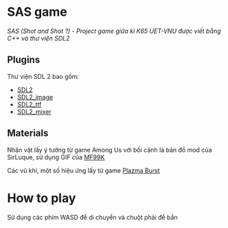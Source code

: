 # SAS game

_SAS (Shot and Shot ?) - Project game giữa kì K65 UET-VNU được viết bằng C++ và thư viện SDL2_

## Plugins
 Thư viện SDL 2 bao gồm:
* [SDL2](https://www.libsdl.org/download-2.0.php)
* [SDL2_image](https://www.libsdl.org/projects/SDL_image/)
* [SDL2_ttf](https://www.libsdl.org/projects/SDL_ttf/) 
* [SDL2_mixer](https://www.libsdl.org/projects/SDL_mixer/)

## Materials
Nhân vật lấy ý tưởng từ game Among Us với bối cảnh là bản đồ mod của SirLuque, sử dụng GIF của [MF99K](https://www.deviantart.com/mf99k/art/Among-Us-crewmate-run-cycle-857048915)

Các vũ khí, một số hiệu ứng lấy từ game [Plazma Burst](https://plazmaburst.miraheze.org/wiki/Weapons)

# How to play

Sử dụng các phím WASD để di chuyển và chuột phải để bắn

